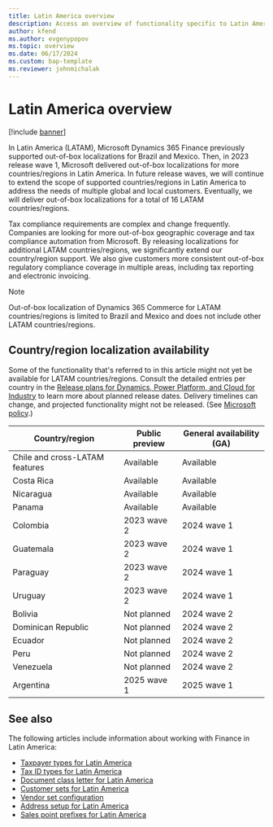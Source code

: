 ```yaml
---
title: Latin America overview
description: Access an overview of functionality specific to Latin American, including an outline on country/region localization availability.
author: kfend
ms.author: evgenypopov 
ms.topic: overview
ms.date: 06/17/2024
ms.custom: bap-template
ms.reviewer: johnmichalak  
---
```


# Latin America overview

[!include [banner](../../includes/banner.md)]

In Latin America (LATAM), Microsoft Dynamics 365 Finance previously supported out-of-box localizations for Brazil and Mexico. Then, in 2023 release wave 1, Microsoft delivered out-of-box localizations for more countries/regions in Latin America. In future release waves, we will continue to extend the scope of supported countries/regions in Latin America to address the needs of multiple global and local customers. Eventually, we will deliver out-of-box localizations for a total of 16 LATAM countries/regions.

Tax compliance requirements are complex and change frequently. Companies are looking for more out-of-box geographic coverage and tax compliance automation from Microsoft. By releasing localizations for additional LATAM countries/regions, we significantly extend our country/region support. We also give customers more consistent out-of-box regulatory compliance coverage in multiple areas, including tax reporting and electronic invoicing.

> [!NOTE]
> Out-of-box localization of Dynamics 365 Commerce for LATAM countries/regions is limited to Brazil and Mexico and does not include other LATAM countries/regions.

## Country/region localization availability

Some of the functionality that's referred to in this article might not yet be available for LATAM countries/regions. Consult the detailed entries per country in the [Release plans for Dynamics, Power Platform, and Cloud for Industry](/dynamics365/release-plans/) to learn more about planned release dates. Delivery timelines can change, and projected functionality might not be released. (See [Microsoft policy](https://go.microsoft.com/fwlink/p/?linkid=2007332).)

| Country/region | Public preview | General availability (GA) |
|----------------|----------------|----|
| Chile and cross-LATAM features | Available | Available |
| Costa Rica | Available | Available |
| Nicaragua | Available | Available |
| Panama | Available | Available |
| Colombia | 2023 wave 2 | 2024 wave 1 |
| Guatemala | 2023 wave 2 | 2024 wave 1 |
| Paraguay | 2023 wave 2  | 2024 wave 1 |
| Uruguay | 2023 wave 2 | 2024 wave 1 |
| Bolivia | Not planned | 2024 wave 2 |
| Dominican Republic | Not planned | 2024 wave 2 |
| Ecuador | Not planned | 2024 wave 2 |
| Peru | Not planned  | 2024 wave 2 |
| Venezuela | Not planned | 2024 wave 2 |
| Argentina | 2025 wave 1 | 2025 wave 1 |

## See also

The following articles include information about working with Finance in Latin America:

- [Taxpayer types for Latin America](ltm-core-taxpayer-type.md)
- [Tax ID types for Latin America](ltm-core-tax-id-type.md)
- [Document class letter for Latin America](ltm-core-document-class-letter.md)
- [Customer sets for Latin America](ltm-core-customers-set.md)
- [Vendor set configuration](ltm-core-vendors-set.md)
- [Address setup for Latin America](ltm-core-address-setup.md)
- [Sales point prefixes for Latin America](ltm-core-sales-point-prefixes.md)
